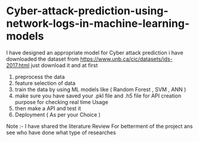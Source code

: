 # Cyber-attack-prediction-using-network-logs-in-machine-learning-models
I have designed an appropriate model for Cyber attack prediction 
i have downloaded the dataset from  https://www.unb.ca/cic/datasets/ids-2017.html 
just download it and at first 
1. preprocess the data
2. feature selection of data
3. train the data by using ML models like ( Random Forest , SVM , ANN )
4. make sure you have saved your .pkl file and .h5 file for API creation purpose for checking real time Usage
5. then make a API and test it
6. Deployment ( As per your Choice )

Note :- I have shared the literature Review For betterment of the project ans see who have done what type of researches 
